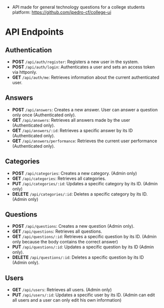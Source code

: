 -   API made for general technology questions for a college students platform: https://github.com/jpedro-cf/college-ui

# API Endpoints

## Authentication

-   **POST** `/api/auth/register`: Registers a new user in the system.
-   **POST** `/api/auth/login`: Authenticates a user and sets an access token via httponly.
-   **GET** `/api/auth/me`: Retrieves information about the current authenticated user.

## Answers

-   **POST** `/api/answers`: Creates a new answer. User can answer a question only once (Authenticated only).
-   **GET** `/api/answers`: Retrieves all answers made by the user (Authenticated only).
-   **GET** `/api/answers/:id`: Retrieves a specific answer by its ID (Authenticated only).
-   **GET** `/api/answers/performance`: Retrieves the current user performance (Authenticated only).

## Categories

-   **POST** `/api/categories`: Creates a new category. (Admin only)
-   **GET** `/api/categories`: Retrieves all categories.
-   **PUT** `/api/categories/:id`: Updates a specific category by its ID. (Admin only)
-   **DELETE** `/api/categories/:id`: Deletes a specific category by its ID. (Admin only)

## Questions

-   **POST** `/api/questions`: Creates a new question (Admin only).
-   **GET** `/api/questions`: Retrieves all questions.
-   **GET** `/api/questions/:id`: Retrieves a specific question by its ID. (Admin only because the body contains the correct answer)
-   **PUT** `/api/questions/:id`: Updates a specific question by its ID (Admin only).
-   **DELETE** `/api/questions/:id`: Deletes a specific question by its ID (Admin only).

## Users

-   **GET** `/api/users`: Retrieves all users. (Admin only)
-   **PUT** `/api/users/:id`: Updates a specific user by its ID. (Admin can edit all users and a user can only edit his own information)
